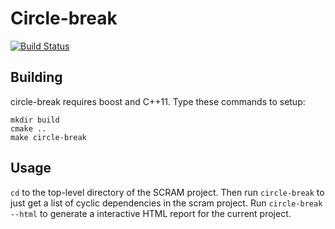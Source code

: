 # Circle-break

[![Build Status](https://travis-ci.org/Teemperor/circle-break.svg?branch=master)](https://travis-ci.org/Teemperor/circle-break)

## Building

circle-break requires boost and C++11. Type these commands to setup:

    mkdir build
    cmake ..
    make circle-break

## Usage

`cd` to the top-level directory of the SCRAM project. Then run `circle-break` to just get a list of
cyclic dependencies in the scram project. Run `circle-break --html` to generate a interactive HTML
report for the current project.
